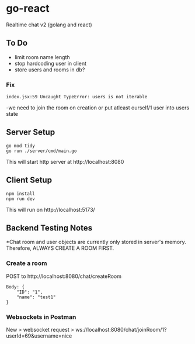 # go-react
Realtime chat v2 (golang and react)

## To Do
- limit room name length
- stop hardcoding user in client
- store users and rooms in db?

### Fix
```
index.jsx:59 Uncaught TypeError: users is not iterable
```
-we need to join the room on creation or put atleast ourself/1 user into users state

## Server Setup
```
go mod tidy
go run ./server/cmd/main.go
```

This will start http server at http://localhost:8080

## Client Setup
```
npm install
npm run dev
```

This will run on http://localhost:5173/

## Backend Testing Notes

*Chat room and user objects are currently only stored in server's memory. Therefore,  ALWAYS CREATE A ROOM FIRST.

### Create a room
POST to http://localhost:8080/chat/createRoom
```
Body: {
    "ID": "1",
    "name": "test1"
}
```
### Websockets in Postman
New >  websocket request >  ws://localhost:8080/chat/joinRoom/1?userId=69&username=nice
